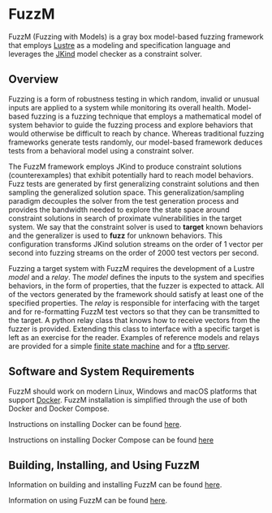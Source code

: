 # FuzzM

FuzzM (Fuzzing with Models) is a gray box
model-based fuzzing framework that employs
[Lustre](https://en.wikipedia.org/wiki/Lustre_(programming_language))
as a modeling and specification language and leverages the
[JKind](https://github.com/agacek/jkindmodel) model checker as a constraint
solver.

## Overview

Fuzzing is a form of robustness testing in which random, invalid or
unusual inputs are applied to a system while monitoring its overall
health.  Model-based fuzzing is a fuzzing technique that employs a
mathematical model of system behavior to guide the fuzzing process and
explore behaviors that would otherwise be difficult to reach by
chance.  Whereas traditional fuzzing frameworks generate tests
randomly, our model-based framework deduces tests from a behavioral
model using a constraint solver.

The FuzzM framework employs JKind to produce constraint solutions
(counterexamples) that exhibit potentially hard to reach model
behaviors.  Fuzz tests are generated by first generalizing constraint
solutions and then sampling the generalized solution space.  This
generalization/sampling paradigm decouples the solver from the test
generation process and provides the bandwidth needed to explore the
state space around constraint solutions in search of proximate
vulnerabilities in the target system.  We say that the constraint
solver is used to **target** known behaviors and the generalizer is
used to **fuzz** for unknown behaviors.  This configuration transforms
JKind solution streams on the order of 1 vector per second into
fuzzing streams on the order of 2000 test vectors per second.

Fuzzing a target system with FuzzM requires the development of a
Lustre _model_ and a _relay_.  The _model_ defines the inputs to the
system and specifies behaviors, in the form of properties, that the
fuzzer is expected to attack.  All of the vectors generated by the
framework should satisfy at least one of the specified properties.
The _relay_ is responsible for interfacing with the target and for
re-formatting FuzzM test vectors so that they can be transmitted to
the target. A python relay class that knows how to receive vectors
from the fuzzer is provided.  Extending this class to interface with a
specific target is left as an exercise for the reader.  Examples of
reference models and relays are provided for a simple [finite state
machine](examples/fsm-model/README.md) and for a [tftp
server](examples/tftp-model/README.md).

## Software and System Requirements

FuzzM should work on modern Linux, Windows and macOS platforms that
support [Docker](https://www.docker.com).  FuzzM installation is simplified through the use of both Docker and Docker Compose.

Instructions on installing Docker can be found [here](https://www.docker.com/community-edition#/download).

Instructions on installing Docker Compose can be found [here](https://docs.docker.com/compose/install/#install-compose)

## Building, Installing, and Using FuzzM

Information on building and installing FuzzM can be found [here](INSTALLING.md).

Information on using FuzzM can be found [here](USING.md).
